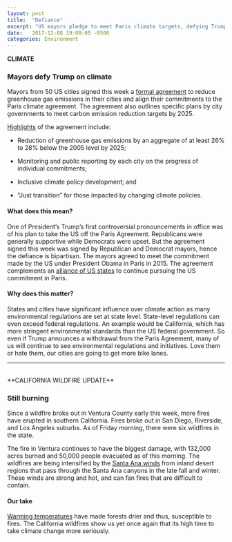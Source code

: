 ```yaml
---
layout: post
title:  "Defiance"
excerpt: "US mayors pledge to meet Paris climate targets, defying Trump. Southern California continues to burn."
date:   2017-12-08 19:00:00 -0500
categories: Environment
---
```

**CLIMATE**

### Mayors defy Trump on climate

Mayors from 50 US cities signed this week a [formal agreement](https://www.npr.org/2017/12/06/568930626/50-mayors-sign-pact-to-reduce-greenhouse-gas-emissions) to reduce greenhouse gas emissions in their cities and align their commitments to the Paris climate agreement. The agreement also outlines specific plans by city governments to meet carbon emission reduction targets by 2025.

[Highlights](https://www.usatoday.com/story/news/2017/12/04/chicago-climate-charter-explained-what-cities-say-theyll-do-reduce-greenhouse-gases/919372001/) of the agreement include:

* Reduction of greenhouse gas emissions by an aggregate of at least 26% to 28% below the 2005 level by 2025;

* Monitoring and public reporting by each city on the progress of individual commitments;

* Inclusive climate policy development; and

* “Just transition” for those impacted by changing climate policies.

#### What does this mean?

One of President’s Trump’s first controversial pronouncements in office was of his plan to take the US off the Paris Agreement. Republicans were generally supportive while Democrats were upset. But the agreement signed this week was signed by Republican and Democrat mayors, hence the defiance is bipartisan. The mayors agreed to meet the commitment made by the US under President Obama in Paris in 2015. The agreement complements an [alliance of US states](https://www.usclimatealliance.org/) to continue pursuing the US commitment in Paris.

#### Why does this matter?

States and cities have significant influence over climate action as many environmental regulations are set at state level. State-level regulations can even exceed federal regulations. An example would be California, which has more stringent environmental standards than the US federal government. So even if Trump announces a withdrawal from the Paris Agreement, many of us will continue to see environmental regulations and initiatives. Love them or hate them, our cities are going to get more bike lanes.

* * *
<br />
**CALIFORNIA WILDFIRE UPDATE**

### Still burning

Since a wildfire broke out in Ventura County early this week, more fires have erupted in southern California. Fires broke out in San Diego, Riverside, and Los Angeles suburbs. As of Friday morning, there were six wildfires in the state.

The fire in Ventura continues to have the biggest damage, with 132,000 acres burned and 50,000 people evacuated as of this morning. The wildfires are being intensified by the [Santa Ana winds](http://www.cnn.com/2017/12/06/weather/santa-ana-winds-explained/index.html) from inland desert regions that pass through the Santa Ana canyons in the late fall and winter. These winds are strong and hot, and can fan fires that are difficult to contain.

#### Our take

[Warming temperatures](http://www.sustainabilitymatters.info/climate/2017/12/05/wildfires.html) have made forests drier and thus, susceptible to fires. The California wildfires show us yet once again that its high time to take climate change more seriously.
